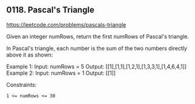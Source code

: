 ## 0118. Pascal's Triangle

https://leetcode.com/problems/pascals-triangle

Given an integer numRows, return the first numRows of Pascal's triangle.

In Pascal's triangle, each number is the sum of the two numbers directly above it as shown:


Example 1:
Input: numRows = 5
Output: [[1],[1,1],[1,2,1],[1,3,3,1],[1,4,6,4,1]]
Example 2:
Input: numRows = 1
Output: [[1]]


Constraints:


	1 <= numRows <= 30

